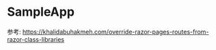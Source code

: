 # SampleApp

参考: https://khalidabuhakmeh.com/override-razor-pages-routes-from-razor-class-libraries
